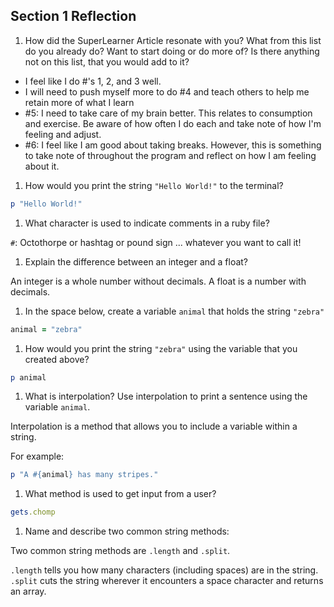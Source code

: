## Section 1 Reflection

1. How did the SuperLearner Article resonate with you? What from this list do you already do? Want to start doing or do more of? Is there anything not on this list, that you would add to it?

  - I feel like I do #'s 1, 2, and 3 well.
  - I will need to push myself more to do #4 and teach others to help me retain more of what I learn
  - #5:  I need to take care of my brain better.  This relates to consumption and exercise.  Be aware of how often I do each and take note of how I'm feeling and adjust.
  - #6:  I feel like I am good about taking breaks.  However, this is something to take note of throughout the program and reflect on how I am feeling about it.


1. How would you print the string `"Hello World!"` to the terminal?

  ```ruby
  p "Hello World!"
  ```

1. What character is used to indicate comments in a ruby file?

  `#`: Octothorpe or hashtag or pound sign ... whatever you want to call it!

1. Explain the difference between an integer and a float?

  An integer is a whole number without decimals.  A float is a number with decimals.

1. In the space below, create a variable `animal` that holds the string `"zebra"`

  ```ruby
  animal = "zebra"
  ```

1. How would you print the string `"zebra"` using the variable that you created above?

  ```ruby
  p animal
  ```

1. What is interpolation? Use interpolation to print a sentence using the variable `animal`.

  Interpolation is a method that allows you to include a variable within a string.  

  For example:

  ```ruby
  p "A #{animal} has many stripes."
  ```

1. What method is used to get input from a user?

  ```ruby
  gets.chomp
  ```

1. Name and describe two common string methods:

  Two common string methods are `.length` and `.split`.

  `.length` tells you how many characters (including spaces) are in the string.
  `.split` cuts the string wherever it encounters a space character and returns an array.
